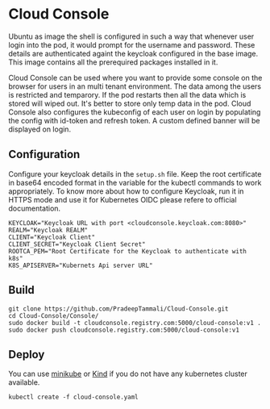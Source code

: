 # Cloud Console

Ubuntu as image the shell is configured in such a way that whenever user login into the pod, it would prompt for the username and password. These details are authenticated againt the keycloak configured in the base image. This image contains all the prerequired packages installed in it. 

Cloud Console can be used where you want to provide some console on the browser for users in an multi tenant environment. The data among the users is restricted and temparory. If the pod restarts then all the data which is stored will wiped out. It's better to store only temp data in the pod. Cloud Console also configures the kubeconfig of each user on login by populating the config with id-token and refresh token. A custom defined banner will be displayed on login.

## Configuration
Configure your keycloak details in the `setup.sh` file. Keep the root certificate in base64 encoded format in the variable for the kubectl commands to work appropriately. To know more about how to configure Keycloak, run it in HTTPS mode and use it for Kubernetes OIDC please refere to official documentation.
```
KEYCLOAK="Keycloak URL with port <cloudconsole.keycloak.com:8080>"
REALM="Keycloak REALM"
CLIENT="Keycloak Client"
CLIENT_SECRET="Keycloak Client Secret"
ROOTCA_PEM="Root Certificate for the Keycloak to authenticate with k8s"
K8S_APISERVER="Kubernets Api server URL"
```

## Build
```
git clone https://github.com/PradeepTammali/Cloud-Console.git
cd Cloud-Console/Console/
sudo docker build -t cloudconsole.registry.com:5000/cloud-console:v1 .
sudo docker push cloudconsole.registry.com:5000/cloud-console:v1
```

## Deploy
You can use [minikube](https://minikube.sigs.k8s.io/docs/) or [Kind](https://kind.sigs.k8s.io/) if you do not have any kubernetes cluster available.
```
kubectl create -f cloud-console.yaml
```
